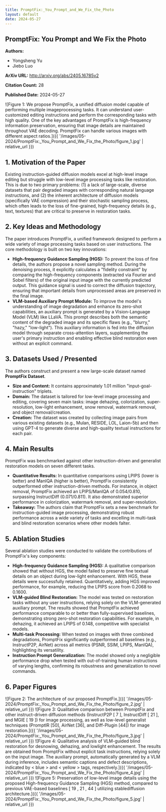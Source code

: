 ```yaml
---
title: PromptFix:_You_Prompt_and_We_Fix_the_Photo
layout: default
date: 2024-05-27
---
```

## PromptFix: You Prompt and We Fix the Photo
**Authors:**
- Yongsheng Yu
- Jiebo Luo

**ArXiv URL:** http://arxiv.org/abs/2405.16785v2

**Citation Count:** 28

**Published Date:** 2024-05-27

![Figure 1: We propose PromptFix, a unified diffusion model capable of performing multiple imageprocessing tasks. It can understand user-customized editing instructions and perform the corresponding tasks with high quality. One of the key advantages of PromptFix is high-frequency information preservation, ensuring that image details are maintained throughout VAE decoding. PromptFix can handle various images with different aspect ratios.]({{ '/images/05-2024/PromptFix:_You_Prompt_and_We_Fix_the_Photo/figure_1.jpg' | relative_url }})
## 1. Motivation of the Paper
Existing instruction-guided diffusion models excel at high-level image editing but struggle with low-level image processing tasks like restoration. This is due to two primary problems: (1) a lack of large-scale, diverse datasets that pair degraded images with corresponding natural language instructions, and (2) the inherent architecture of diffusion models (specifically VAE compression) and their stochastic sampling process, which often leads to the loss of fine-grained, high-frequency details (e.g., text, textures) that are critical to preserve in restoration tasks.

## 2. Key Ideas and Methodology
The paper introduces PromptFix, a unified framework designed to perform a wide variety of image processing tasks based on user instructions. The core methodology is built on two key innovations:

*   **High-frequency Guidance Sampling (HGS):** To prevent the loss of fine details, the authors propose a novel sampling method. During the denoising process, it explicitly calculates a "fidelity constraint" by comparing the high-frequency components (extracted via Fourier and Sobel filters) of the original input image with the currently predicted output. This guidance signal is used to correct the diffusion trajectory, ensuring that important details from unprocessed areas are preserved in the final image.
*   **VLM-based Auxiliary Prompt Module:** To improve the model's understanding of image degradation and enhance its zero-shot capabilities, an auxiliary prompt is generated by a Vision-Language Model (VLM) like LLaVA. This prompt describes both the semantic content of the degraded image and its specific flaws (e.g., "blurry," "hazy," "low-light"). This auxiliary information is fed into the diffusion model through separate cross-attention layers, supplementing the user's primary instruction and enabling effective blind restoration even without an explicit command.

## 3. Datasets Used / Presented
The authors construct and present a new large-scale dataset named **PromptFix Dataset**.
*   **Size and Content:** It contains approximately 1.01 million "input-goal-instruction" triplets.
*   **Domain:** The dataset is tailored for low-level image processing and editing, covering seven main tasks: image dehazing, colorization, super-resolution, low-light enhancement, snow removal, watermark removal, and object removal/creation.
*   **Creation:** The dataset was created by collecting image pairs from various existing datasets (e.g., Mulan, RESIDE, LOL, Laion-5b) and then using GPT-4 to generate diverse and high-quality textual instructions for each pair.

## 4. Main Results
PromptFix was benchmarked against other instruction-driven and generalist restoration models on seven different tasks.
*   **Quantitative Results:** In quantitative comparisons using LPIPS (lower is better) and ManIQA (higher is better), PromptFix consistently outperformed other instruction-driven methods. For instance, in object removal, PromptFix achieved an LPIPS/ManIQA of 0.054/0.810, surpassing InstructDiff (0.071/0.811). It also demonstrated superior performance in colorization, watermark removal, and super-resolution.
*   **Takeaway:** The authors claim that PromptFix sets a new benchmark for instruction-guided image processing, demonstrating robust performance across a wide variety of tasks and excelling in multi-task and blind restoration scenarios where other models falter.

## 5. Ablation Studies
Several ablation studies were conducted to validate the contributions of PromptFix's key components:
*   **High-frequency Guidance Sampling (HGS):** A qualitative comparison showed that without HGS, the model failed to preserve fine textual details on an object during low-light enhancement. With HGS, these details were successfully retained. Quantitatively, adding HGS improved performance, for example, reducing the LPIPS score from 0.2068 to 0.1600.
*   **VLM-guided Blind Restoration:** The model was tested on restoration tasks without any user instructions, relying solely on the VLM-generated auxiliary prompt. The results showed that PromptFix achieved performance comparable to or better than fully-supervised baselines, demonstrating strong zero-shot restoration capabilities. For example, in dehazing, it achieved an LPIPS of 0.148, competitive with specialist models.
*   **Multi-task Processing:** When tested on images with three combined degradations, PromptFix significantly outperformed all baselines (e.g., InstructP2P, AirNet) across all metrics (PSNR, SSIM, LPIPS, ManIQA), highlighting its versatility.
*   **Instruction Prompt Generalization:** The model showed only a negligible performance drop when tested with out-of-training human instructions of varying lengths, confirming its robustness and generalization to novel commands.

## 6. Paper Figures
![Figure 2: The architecture of our proposed PromptFix.]({{ '/images/05-2024/PromptFix:_You_Prompt_and_We_Fix_the_Photo/figure_2.jpg' | relative_url }})
![Figure 3: Qualitative comparison between PromptFix and other instruct-driven diffusion methods (InstructP2P [ 7 ], InstructDiff [ 21 ], and MGIE [ 19 ]) for image processing, as well as low-level generalist techniques (PromptIR [50], AirNet [36], and Diff-Plugin [44]) for image restoration.]({{ '/images/05-2024/PromptFix:_You_Prompt_and_We_Fix_the_Photo/figure_3.jpg' | relative_url }})
![Figure 4: Qualitative analysis of VLM-guided blind restoration for desnowing, dehazing, and lowlight enhancement. The results are obtained from PromptFix without explicit task instructions, relying solely on the input image. The auxiliary prompt, automatically generated by a VLM during inference, includes semantic captions and defect descriptions, indicated by < blue > and < yellow > tags, respectively.]({{ '/images/05-2024/PromptFix:_You_Prompt_and_We_Fix_the_Photo/figure_4.jpg' | relative_url }})
![Figure 5: Preservation of low-level image details using the proposed High-frequency Guidance Sampling (HGS) method, compared to previous VAE-based baselines [ 19 , 21 , 44 ] utilizing stablediffusion architecture.]({{ '/images/05-2024/PromptFix:_You_Prompt_and_We_Fix_the_Photo/figure_5.jpg' | relative_url }})

